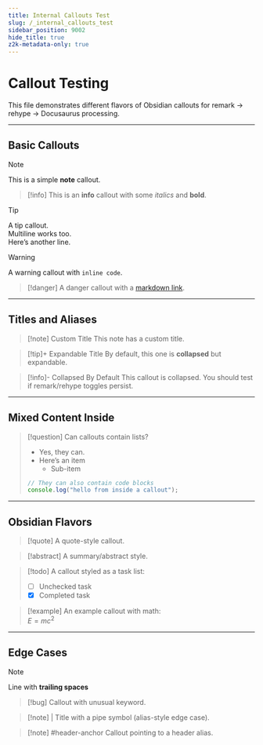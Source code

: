 ```yaml
---
title: Internal Callouts Test
slug: /_internal_callouts_test
sidebar_position: 9002
hide_title: true
z2k-metadata-only: true
---
```


# Callout Testing

This file demonstrates different flavors of Obsidian callouts for remark → rehype → Docusaurus processing.

---

## Basic Callouts

> [!note]
> This is a simple **note** callout.

> [!info]
> This is an **info** callout with some _italics_ and **bold**.

> [!tip]
> A tip callout.  
> Multiline works too.  
> Here’s another line.

> [!warning]
> A warning callout with `inline code`.

> [!danger]
> A danger callout with a [markdown link](https://example.com).

---

## Titles and Aliases

> [!note] Custom Title
> This note has a custom title.

> [!tip]+ Expandable Title
> By default, this one is **collapsed** but expandable.

> [!info]- Collapsed By Default
> This callout is collapsed. You should test if remark/rehype toggles persist.

---

## Mixed Content Inside

> [!question]
> Can callouts contain lists?
>
> - Yes, they can.
> - Here’s an item
>   - Sub-item
>
> ```js
> // They can also contain code blocks
> console.log("hello from inside a callout");
> ```

---

## Obsidian Flavors

> [!quote]
> A quote-style callout.

> [!abstract]
> A summary/abstract style.

> [!todo]
> A callout styled as a task list:
> - [ ] Unchecked task
> - [x] Completed task

> [!example]
> An example callout with math:  
> $E = mc^2$

---

## Edge Cases

> [!note]
> Line with **trailing spaces**  

> [!bug]
> Callout with unusual keyword.

> [!note] |
> Title with a pipe symbol (alias-style edge case).

> [!note] #header-anchor
> Callout pointing to a header alias.



